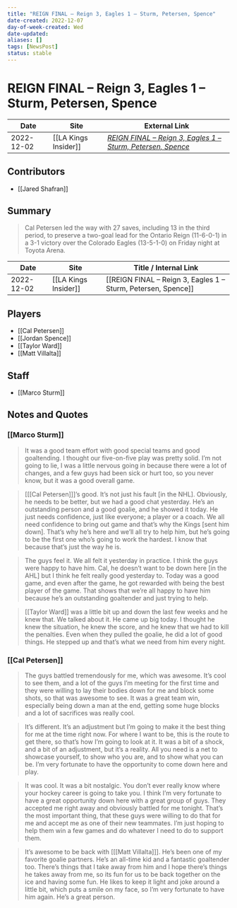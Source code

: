 ```yaml
---
title: "REIGN FINAL – Reign 3, Eagles 1 – Sturm, Petersen, Spence"
date-created: 2022-12-07
day-of-week-created: Wed
date-updated: 
aliases: []
tags: [NewsPost]
status: stable
---
```


# REIGN FINAL – Reign 3, Eagles 1 – Sturm, Petersen, Spence

| Date       | Site                 | External Link                                                                                                                                            |
| ---------- | -------------------- | -------------------------------------------------------------------------------------------------------------------------------------------------------- |
| 2022-12-02 | [[LA Kings Insider]] | [*REIGN FINAL – Reign 3, Eagles 1 – Sturm, Petersen, Spence*](https://lakingsinsider.com/2022/12/02/reign-final-reign-3-eagles-1-sturm-petersen-spence/) |

## Contributors
- [[Jared Shafran]]

## Summary
> Cal Petersen led the way with 27 saves, including 13 in the third period, to preserve a two-goal lead for the Ontario Reign (11-6-0-1) in a 3-1 victory over the Colorado Eagles (13-5-1-0) on Friday night at Toyota Arena.

| Date       | Site                 | Title / Internal Link                                         |
| ---------- | -------------------- | ------------------------------------------------------------- |
| 2022-12-02 | [[LA Kings Insider]] | [[REIGN FINAL – Reign 3, Eagles 1 – Sturm, Petersen, Spence]] |

## Players
- [[Cal Petersen]]
- [[Jordan Spence]]
- [[Taylor Ward]]
- [[Matt Villalta]]

## Staff
- [[Marco Sturm]]

## Notes and Quotes
### [[Marco Sturm]]
> It was a good team effort with good special teams and good goaltending. I thought our five-on-five play was pretty solid. I’m not going to lie, I was a little nervous going in because there were a lot of changes, and a few guys had been sick or hurt too, so you never know, but it was a good overall game.

> \[[[Cal Petersen]]]’s good. It’s not just his fault \[in the NHL]. Obviously, he needs to be better, but we had a good chat yesterday. He’s an outstanding person and a good goalie, and he showed it today. He just needs confidence, just like everyone; a player or a coach. We all need confidence to bring out game and that’s why the Kings \[sent him down]. That’s why he’s here and we’ll all try to help him, but he’s going to be the first one who’s going to work the hardest. I know that because that’s just the way he is.

> The guys feel it. We all felt it yesterday in practice. I think the guys were happy to have him. Cal, he doesn’t want to be down here \[in the AHL] but I think he felt really good yesterday to. Today was a good game, and even after the game, he got rewarded with being the best player of the game. That shows that we’re all happy to have him because he’s an outstanding goaltender and just trying to help.

> \[[Taylor Ward]] was a little bit up and down the last few weeks and he knew that. We talked about it. He came up big today. I thought he knew the situation, he knew the score, and he knew that we had to kill the penalties. Even when they pulled the goalie, he did a lot of good things. He stepped up and that’s what we need from him every night.

### [[Cal Petersen]]
> The guys battled tremendously for me, which was awesome. It’s cool to see them, and a lot of the guys I’m meeting for the first time and they were willing to lay their bodies down for me and block some shots, so that was awesome to see. It was a great team win, especially being down a man at the end, getting some huge blocks and a lot of sacrifices was really cool.

> It’s different. It’s an adjustment but I’m going to make it the best thing for me at the time right now. For where I want to be, this is the route to get there, so that’s how I’m going to look at it. It was a bit of a shock, and a bit of an adjustment, but it’s a reality. All you need is a net to showcase yourself, to show who you are, and to show what you can be. I’m very fortunate to have the opportunity to come down here and play.

> It was cool. It was a bit nostalgic. You don’t ever really know where your hockey career is going to take you. I think I’m very fortunate to have a great opportunity down here with a great group of guys. They accepted me right away and obviously battled for me tonight. That’s the most important thing, that these guys were willing to do that for me and accept me as one of their new teammates. I’m just hoping to help them win a few games and do whatever I need to do to support them.

> It’s awesome to be back with \[[[Matt Villalta]]]. He’s been one of my favorite goalie partners. He’s an all-time kid and a fantastic goaltender too. There’s things that I take away from him and I hope there’s things he takes away from me, so its fun for us to be back together on the ice and having some fun. He likes to keep it light and joke around a little bit, which puts a smile on my face, so I’m very fortunate to have him again. He’s a great person.



